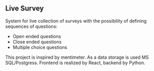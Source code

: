 ## Live Survey
System for live collection of surveys with the possibility of defining sequences of questions:
- Open ended questions
- Close ended questions
- Multiple choice questions

This project is inspired by mentimeter. As a data storage is used MS SQL/Postgress. Frontend is realized by React, backend by Python.
